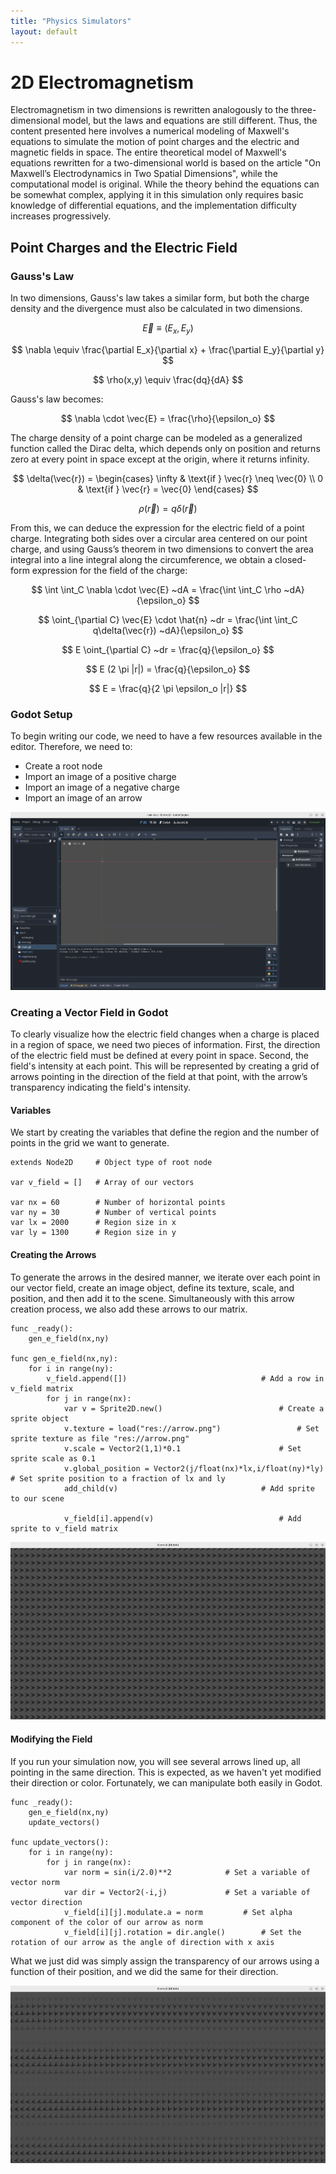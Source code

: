 ```yaml
---
title: "Physics Simulators"
layout: default
---
```


<style>
.site-header {
  display: none;
}
</style>


<head>
<style>
a {
  color: #59b390;
  text-decoration: none;
}
a:hover {
  color: #006400;
  text-decoration: underline;
}
</style>
</head>

<!-- Enables MathJax -->
<script type="text/javascript" async
  src="https://cdn.jsdelivr.net/npm/mathjax@3/es5/tex-mml-chtml.js">
</script>

# 2D Electromagnetism

Electromagnetism in two dimensions is rewritten analogously to the three-dimensional model, but the laws and equations are still different. Thus, the content presented here involves a numerical modeling of Maxwell's equations to simulate the motion of point charges and the electric and magnetic fields in space. The entire theoretical model of Maxwell's equations rewritten for a two-dimensional world is based on the article "On Maxwell’s Electrodynamics in Two Spatial Dimensions", while the computational model is original. While the theory behind the equations can be somewhat complex, applying it in this simulation only requires basic knowledge of differential equations, and the implementation difficulty increases progressively.

## Point Charges and the Electric Field

### Gauss's Law

In two dimensions, Gauss's law takes a similar form, but both the charge density and the divergence must also be calculated in two dimensions.

$$
\vec{E} \equiv (E_x, E_y)
$$

$$
\nabla \equiv \frac{\partial E_x}{\partial x} + \frac{\partial E_y}{\partial y}
$$

$$
\rho(x,y) \equiv \frac{dq}{dA}
$$

Gauss's law becomes:

$$
\nabla \cdot \vec{E} = \frac{\rho}{\epsilon_o}
$$

The charge density of a point charge can be modeled as a generalized function called the Dirac delta, which depends only on position and returns zero at every point in space except at the origin, where it returns infinity.

$$
\delta(\vec{r}) = 
\begin{cases}
\infty & \text{if } \vec{r} \neq \vec{0} \\
0             & \text{if } \vec{r} = \vec{0}
\end{cases}
$$

$$
\rho(\vec{r}) = q\delta(\vec{r})
$$

From this, we can deduce the expression for the electric field of a point charge. Integrating both sides over a circular area centered on our point charge, and using Gauss’s theorem in two dimensions to convert the area integral into a line integral along the circumference, we obtain a closed-form expression for the field of the charge:

$$
\int \int_C \nabla \cdot \vec{E} ~dA = \frac{\int \int_C \rho ~dA}{\epsilon_o} 
$$

$$
\oint_{\partial C} \vec{E} \cdot \hat{n} ~dr  = \frac{\int \int_C q\delta(\vec{r}) ~dA}{\epsilon_o} 
$$

$$
E \oint_{\partial C} ~dr  = \frac{q}{\epsilon_o} 
$$

$$
E (2 \pi |r|)  = \frac{q}{\epsilon_o} 
$$

$$
E = \frac{q}{2 \pi \epsilon_o |r|} 
$$

### Godot Setup

To begin writing our code, we need to have a few resources available in the editor. Therefore, we need to:

* Create a root node  
* Import an image of a positive charge  
* Import an image of a negative charge  
* Import an image of an arrow  

![Godot Charge Setup](../pics/charge_setup.png)

### Creating a Vector Field in Godot

To clearly visualize how the electric field changes when a charge is placed in a region of space, we need two pieces of information. First, the direction of the electric field must be defined at every point in space. Second, the field's intensity at each point. This will be represented by creating a grid of arrows pointing in the direction of the field at that point, with the arrow’s transparency indicating the field's intensity.

#### Variables

We start by creating the variables that define the region and the number of points in the grid we want to generate.

```gdscript
extends Node2D     # Object type of root node

var v_field = []   # Array of our vectors

var nx = 60        # Number of horizontal points
var ny = 30        # Number of vertical points
var lx = 2000      # Region size in x
var ly = 1300      # Region size in y
```

#### Creating the Arrows

To generate the arrows in the desired manner, we iterate over each point in our vector field, create an image object, define its texture, scale, and position, and then add it to the scene. Simultaneously with this arrow creation process, we also add these arrows to our matrix.


```gdscript
func _ready():
	gen_e_field(nx,ny)
	
func gen_e_field(nx,ny):
	for i in range(ny):
		v_field.append([])								# Add a row in v_field matrix    
		for j in range(nx):
			var v = Sprite2D.new()							# Create a sprite object
			v.texture = load("res://arrow.png")					# Set sprite texture as file "res://arrow.png"
			v.scale = Vector2(1,1)*0.1						# Set sprite scale as 0.1
			v.global_position = Vector2(j/float(nx)*lx,i/float(ny)*ly)		# Set sprite position to a fraction of lx and ly 
			add_child(v)								# Add sprite to our scene
			
			v_field[i].append(v)							# Add sprite to v_field matrix
```


![Arrows](../pics/Arrows.png)

#### Modifying the Field

If you run your simulation now, you will see several arrows lined up, all pointing in the same direction. This is expected, as we haven't yet modified their direction or color. Fortunately, we can manipulate both easily in Godot.

```gdscript
func _ready():
	gen_e_field(nx,ny)
	update_vectors()

func update_vectors():
	for i in range(ny):
		for j in range(nx):
			var norm = sin(i/2.0)**2			# Set a variable of vector norm 
			var dir = Vector2(-i,j)				# Set a variable of vector direction
			v_field[i][j].modulate.a = norm			# Set alpha component of the color of our arrow as norm
			v_field[i][j].rotation = dir.angle()		# Set the rotation of our arrow as the angle of direction with x axis
```

What we just did was simply assign the transparency of our arrows using a function of their position, and we did the same for their direction.

![Modified Arrows](../pics/ModifiedArrows.png)
